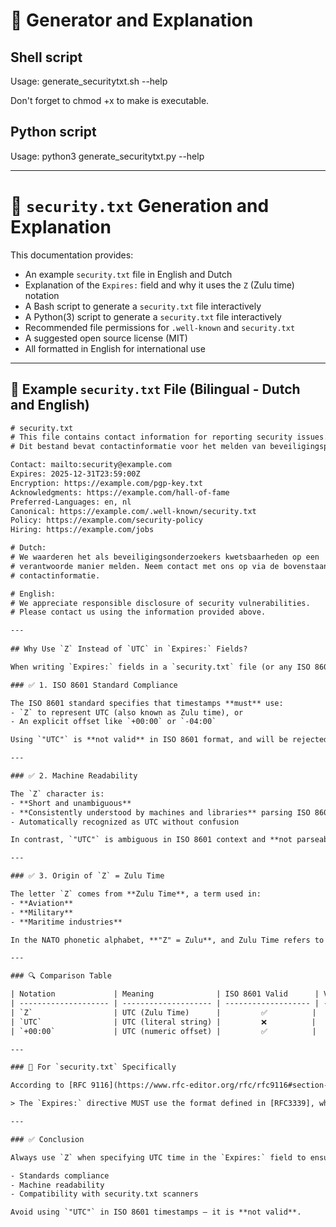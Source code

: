 # 🔐 Generator and Explanation

## Shell script
Usage: generate_securitytxt.sh --help

Don't forget to chmod +x to make is executable.

## Python script

Usage:  python3 generate_securitytxt.py --help

---

# 🔐 `security.txt` Generation and Explanation

This documentation provides:

- An example `security.txt` file in English and Dutch
- Explanation of the `Expires:` field and why it uses the `Z` (Zulu time) notation
- A Bash script to generate a `security.txt` file interactively
- A Python(3) script to generate a `security.txt` file interactively
- Recommended file permissions for `.well-known` and `security.txt`
- A suggested open source license (MIT)
- All formatted in English for international use

---

## 📄 Example `security.txt` File (Bilingual - Dutch and English)

```txt
# security.txt
# This file contains contact information for reporting security issues.
# Dit bestand bevat contactinformatie voor het melden van beveiligingsproblemen.

Contact: mailto:security@example.com
Expires: 2025-12-31T23:59:00Z
Encryption: https://example.com/pgp-key.txt
Acknowledgments: https://example.com/hall-of-fame
Preferred-Languages: en, nl
Canonical: https://example.com/.well-known/security.txt
Policy: https://example.com/security-policy
Hiring: https://example.com/jobs

# Dutch:
# We waarderen het als beveiligingsonderzoekers kwetsbaarheden op een
# verantwoorde manier melden. Neem contact met ons op via de bovenstaande
# contactinformatie.

# English:
# We appreciate responsible disclosure of security vulnerabilities.
# Please contact us using the information provided above.

---
 
## Why Use `Z` Instead of `UTC` in `Expires:` Fields?

When writing `Expires:` fields in a `security.txt` file (or any ISO 8601 timestamp), it’s important to use the letter `Z` to indicate **UTC time**, rather than writing "UTC". Here's why:

### ✅ 1. ISO 8601 Standard Compliance

The ISO 8601 standard specifies that timestamps **must** use:
- `Z` to represent UTC (also known as Zulu time), or
- An explicit offset like `+00:00` or `-04:00`

Using `"UTC"` is **not valid** in ISO 8601 format, and will be rejected by parsers expecting standardized time formats.

---

### ✅ 2. Machine Readability

The `Z` character is:
- **Short and unambiguous**
- **Consistently understood by machines and libraries** parsing ISO 8601
- Automatically recognized as UTC without confusion

In contrast, `"UTC"` is ambiguous in ISO 8601 context and **not parseable** by strict date/time parsers.

---

### ✅ 3. Origin of `Z` = Zulu Time

The letter `Z` comes from **Zulu Time**, a term used in:
- **Aviation**
- **Military**
- **Maritime industries**

In the NATO phonetic alphabet, **"Z" = Zulu**, and Zulu Time refers to **UTC without any local offset**. This convention has been adopted by the ISO 8601 standard.

---

### 🔍 Comparison Table

| Notation             | Meaning              | ISO 8601 Valid      | Valid in `security.txt` |
| -------------------- | -------------------- | ------------------- | ----------------------- | 
| `Z`                  | UTC (Zulu Time)      |         ✅          |          ✅             |
| `UTC`                | UTC (literal string) |         ❌          |          ❌             |
| `+00:00`             | UTC (numeric offset) |         ✅          |          ✅             |

---

### 📌 For `security.txt` Specifically

According to [RFC 9116](https://www.rfc-editor.org/rfc/rfc9116#section-2.5):

> The `Expires:` directive MUST use the format defined in [RFC3339], which is a profile of ISO 8601. This includes using **"Z"** to indicate UTC.

---

### ✅ Conclusion

Always use `Z` when specifying UTC time in the `Expires:` field to ensure:

- Standards compliance
- Machine readability
- Compatibility with security.txt scanners

Avoid using `"UTC"` in ISO 8601 timestamps — it is **not valid**.

